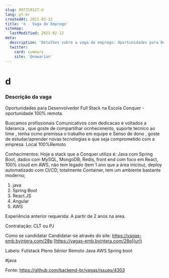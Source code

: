 ```yaml
---
slug: 807310127-d
lang: pt-br
createdAt: 2021-02-12
title: 'd - Vaga de Emprego'
sitemap:
  lastModified: 2021-02-12
meta:
  description: 'Detalhes sobre a vaga de emprego: Oportunidades para Desenvolvedor Full Stack na Escola Conquer - oportunidade 100% remota.  Buscamos profissionais Comunicativos com dedicacao e voltados a lideranca , que goste de compartilhar ocnhecimento, suporte tecnico ao time , tenha ocmo premissa o trabalho em equipe e Senso de dono , goste de estudar/aprender novas tecnologias e que seja comprometido com a empresa. Local 100%Remoto Conhecimentos: Hoje a stack que a Conquer utiliza é: Java com Spring Boot, dados com MySQL, MongoDB, Redis, front end com foco em React, 100% cloud em AWS, não tem legado (tem 1 ano que a área iniciou), deploy automatizado com CI/CD, totalmente Container, tem um ambiente bastante moderno; 1. java 2. Spring Boot 3. React.JS 4. Angular 5. AWS Experiência anterior requerida: A partir de 2 anos na area. Contratação: CLT ou PJ Como se candidatar Candidatar-se através do site: https://vagas-emb.byintera.com/28p [https://vagas-emb.byintera.com/28p](url) Labels: Fullstack Pleno Sênior Remoto Java AWS Spring boot #java'
  twitter:
    card: summary
    site: '@nawarian'
---
```


# d

### Descrição da vaga
Oportunidades para Desenvolvedor Full Stack na Escola Conquer - oportunidade 100% remota.


Buscamos profissionais Comunicativos com dedicacao e voltados a lideranca , que goste de compartilhar ocnhecimento, suporte tecnico ao time , tenha ocmo premissa o trabalho em equipe e Senso de dono , goste de estudar/aprender novas tecnologias e que seja comprometido com a empresa.
Local
100%Remoto

Conhecimentos:
Hoje a stack que a Conquer utiliza é: Java com Spring Boot, dados com MySQL, MongoDB, Redis, front end com foco em React, 100% cloud em AWS, não tem legado (tem 1 ano que a área iniciou), deploy automatizado com CI/CD, totalmente Container, tem um ambiente bastante moderno;

1. java
2. Spring Boot
3. React.JS
4. Angular
5. AWS

Experiência anterior requerida:
A partir de 2 anos na area.

Contratação:
CLT ou PJ

Como se candidatar
Candidatar-se através do site: https://vagas-emb.byintera.com/28p [https://vagas-emb.byintera.com/28p](url)

Labels:
Fullstack
Pleno
Sênior
Remoto
Java
AWS
Spring boot

#java


Fonte: https://github.com/backend-br/vagas/issues/4303